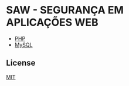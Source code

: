 # SAW - SEGURANÇA EM APLICAÇÕES WEB

-   [PHP](https://www.php.net/)
-   [MySQL](https://www.mysql.com/)

## License

[MIT](https://github.com/WallQ/SAW/blob/master/LICENSE)

